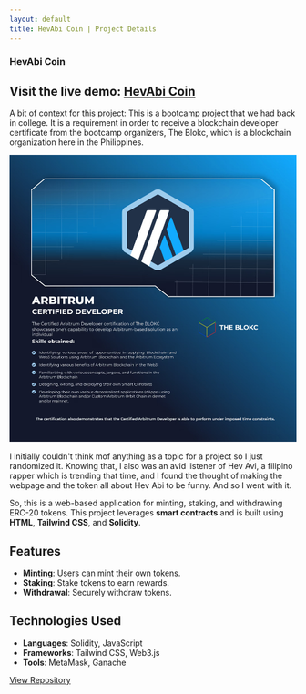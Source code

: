 ```yaml
---
layout: default
title: HevAbi Coin | Project Details
---
```


### HevAbi Coin

## Visit the live demo: [HevAbi Coin](https://hevabi.vercel.app)

A bit of context for this project:
This is a bootcamp project that we had back in college. It is a requirement in order to receive a blockchain developer certificate from the bootcamp organizers, The Blokc, which is a blockchain organization here in the Philippines. 

![Certificate](images/cert.jpg)  

I initially couldn't think mof anything as a topic for a project so I just randomized it. Knowing that, I also was an avid listener of Hev Avi, a filipino rapper which is trending that time, and I found the thought of making the webpage and the token all about Hev Abi to be funny. And so I went with it.

So, this is a web-based application for minting, staking, and withdrawing ERC-20 tokens. This project leverages **smart contracts** and is built using **HTML**, **Tailwind CSS**, and **Solidity**.

## Features
- **Minting**: Users can mint their own tokens.
- **Staking**: Stake tokens to earn rewards.
- **Withdrawal**: Securely withdraw tokens.

## Technologies Used
- **Languages**: Solidity, JavaScript
- **Frameworks**: Tailwind CSS, Web3.js
- **Tools**: MetaMask, Ganache

[View Repository](https://github.com/CharlesMatthewAtilano/HevAbi)
